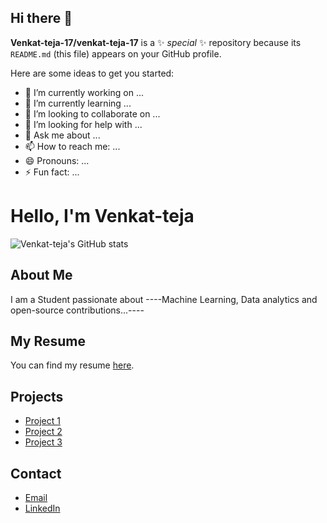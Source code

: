 
## Hi there 👋

**Venkat-teja-17/venkat-teja-17** is a ✨ _special_ ✨ repository because its `README.md` (this file) appears on your GitHub profile.

Here are some ideas to get you started:

- 🔭 I’m currently working on ...
- 🌱 I’m currently learning ...
- 👯 I’m looking to collaborate on ...
- 🤔 I’m looking for help with ...
- 💬 Ask me about ...
- 📫 How to reach me: ...
- 😄 Pronouns: ...
- ⚡ Fun fact: ...





# Hello, I'm Venkat-teja

![Venkat-teja's GitHub stats](https://github-readme-stats.vercel.app/api?username=venkat-teja-17&show_icons=true&hide=contribs,prs&cache_seconds=86400&theme=dark)

## About Me

I am a Student  passionate about ----Machine Learning, Data analytics and open-source contributions...----
## My Resume

You can find my resume [here](https://momoz69.github.io/RESUME/).

## Projects

- [Project 1](https://github.com/MOMOZ69/S-MD-MOINUDDIN_381)
- [Project 2](https://github.com/MOMOZ69/RESUME)
- [Project 3](https://github.com/MOMOZ69/PCB-WORKSHOP-REPORT)


## Contact

- [Email](mailto:mtwercavideos@gmail.com)
- [LinkedIn](www.linkedin.com/in/moin20)


